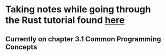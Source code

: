 # Taking notes while going through the Rust tutorial found [here](https://doc.rust-lang.org/book/title-page.html)

## Currently on chapter 3.1 Common Programming Concepts